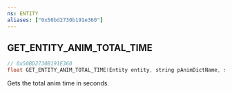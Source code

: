 ```yaml
---
ns: ENTITY
aliases: ["0x50bd2730b191e360"]
---
```

## GET_ENTITY_ANIM_TOTAL_TIME

```c
// 0x50BD2730B191E360
float GET_ENTITY_ANIM_TOTAL_TIME(Entity entity, string pAnimDictName, string pAnimName);
```

Gets the total anim time in seconds.

